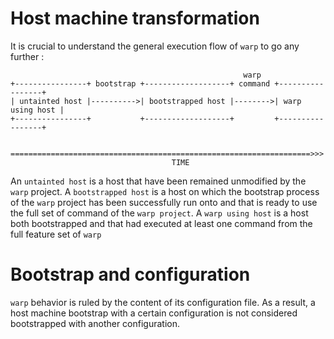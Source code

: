 # Host machine transformation
It is crucial to understand the general execution flow of `warp` to go any
further :
```
                                                    warp
+----------------+ bootstrap +-------------------+ command +-----------------+
| untainted host |---------->| bootstrapped host |-------->| warp using host |
+----------------+           +-------------------+         +-----------------+

    ===================================================================>>>
                                    TIME
```
An `untainted host` is a host that have been remained unmodified by the `warp`
project.
A `bootstrapped host` is a host on which the bootstrap process of the `warp`
project has been successfully run onto and that is ready to use the full set
of command of the `warp project`.
A `warp using host` is a host both bootstrapped and that had executed at least
one command from the full feature set of `warp`

# Bootstrap and configuration
`warp` behavior is ruled by the content of its configuration file. As a result,
a host machine bootstrap with a certain configuration is not considered
bootstrapped with another configuration.
